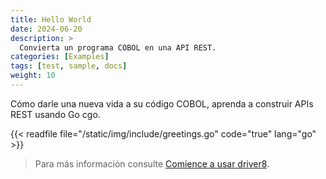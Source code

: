 ```yaml
---
title: Hello World
date: 2024-06-20
description: >
  Convierta un programa COBOL en una API REST.
categories: [Examples]
tags: [test, sample, docs]
weight: 10
---
```


Cómo darle una nueva vida a su código COBOL, aprenda a construir APIs REST usando Go cgo.

{{< readfile file="/static/img/include/greetings.go" code="true" lang="go" >}}

> Para más información consulte [Comience a usar driver8](/docs/2-getting-started/).



